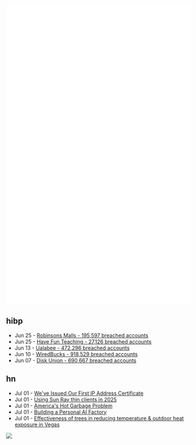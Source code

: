 ![Metrics](https://raw.githubusercontent.com/phixion/phixion/master/metrics.svg)

## hibp

<!--
for https://github.com/phixion/phixion/blob/main/.github/workflows/feeds.yml
-->
<!--START_SECTION:haveibeenpwnd-->
- Jun 25 - [Robinsons Malls - 195,597 breached accounts](https://haveibeenpwned.com/Breach/RobinsonsMalls)
- Jun 25 - [Have Fun Teaching - 27,126 breached accounts](https://haveibeenpwned.com/Breach/HaveFunTeaching)
- Jun 13 - [Ualabee - 472,296 breached accounts](https://haveibeenpwned.com/Breach/Ualabee)
- Jun 10 - [WiredBucks - 918,529 breached accounts](https://haveibeenpwned.com/Breach/WiredBucks)
- Jun 07 - [Disk Union - 690,667 breached accounts](https://haveibeenpwned.com/Breach/DiskUnion)
<!--END_SECTION:haveibeenpwnd-->

## hn

<!--
for https://github.com/phixion/phixion/blob/main/.github/workflows/feeds.yml
-->
<!--START_SECTION:hn-->
- Jul 01 - [We've Issued Our First IP Address Certificate](https://letsencrypt.org/2025/07/01/issuing-our-first-ip-address-certificate/)
- Jul 01 - [Using Sun Ray thin clients in 2025](https://catstret.ch/202506/sun-ray-shenanigans/)
- Jul 01 - [America's Hot Garbage Problem](https://www.bloomberg.com/graphics/2025-america-hot-garbage-problem-toxic-landfills)
- Jul 01 - [Building a Personal AI Factory](https://www.john-rush.com/posts/ai-20250701.html)
- Jul 01 - [Effectiveness of trees in reducing temperature & outdoor heat exposure in Vegas](https://iopscience.iop.org/article/10.1088/2752-5295/ade17d)
<!--END_SECTION:hn-->

<!--
for https://yhype.me
-->
![](https://hit.yhype.me/github/profile?user_id=13013670)

